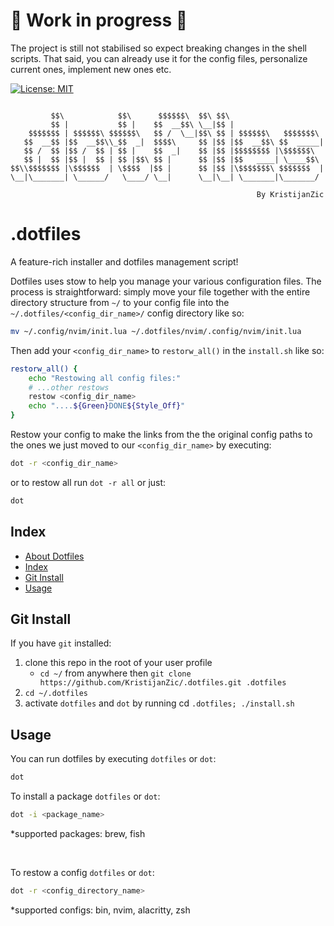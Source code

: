 # :construction: Work in progress :construction:

The project is still not stabilised so expect breaking changes in the shell scripts. That said, you can already use it for the config files, personalize current ones, implement new ones etc.

[![License: MIT](https://img.shields.io/badge/License-MIT-yellow.svg)](https://opensource.org/licenses/MIT)

```text
                                                                      
         $$\            $$\      $$$$$$\  $$\ $$\                     
         $$ |           $$ |    $$  __$$\ \__|$$ |                    
    $$$$$$$ | $$$$$$\ $$$$$$\   $$ /  \__|$$\ $$ | $$$$$$\   $$$$$$$\ 
   $$  __$$ |$$  __$$\\_$$  _|  $$$$\     $$ |$$ |$$  __$$\ $$  _____|
   $$ /  $$ |$$ /  $$ | $$ |    $$  _|    $$ |$$ |$$$$$$$$ |\$$$$$$\  
   $$ |  $$ |$$ |  $$ | $$ |$$\ $$ |      $$ |$$ |$$   ____| \____$$\ 
$$\\$$$$$$$ |\$$$$$$  | \$$$$  |$$ |      $$ |$$ |\$$$$$$$\ $$$$$$$  |
\__|\_______| \______/   \____/ \__|      \__|\__| \_______|\_______/ 
                                                                      
                                                       By KristijanZic
```

# .dotfiles

<a id="about"></a>

A feature-rich installer and dotfiles management script!

Dotfiles uses stow to help you manage your various configuration files.
The process is straightforward: simply move your file together with the entire directory structure from `~/` to your config file into the `~/.dotfiles/<config_dir_name>/` config directory like so:

```sh
mv ~/.config/nvim/init.lua ~/.dotfiles/nvim/.config/nvim/init.lua
```

Then add your `<config_dir_name>` to `restorw_all()` in the `install.sh` like so:

```sh
restorw_all() {
    echo "Restowing all config files:"
    # ...other restows 
    restow <config_dir_name>
    echo "....${Green}DONE${Style_Off}"
}
```

Restow your config to make the links from the the original config paths to the ones we just moved to our `<config_dir_name>` by executing:

```sh
dot -r <config_dir_name>
```

or to restow all run `dot -r all` or just:

```sh
dot
```

## Index

- [About Dotfiles](#about)
- [Index](#index)
- [Git Install](#install)
- [Usage](#usage)

## Git Install

<a id="install"></a>

If you have `git` installed:

1. clone this repo in the root of your user profile
    - `cd ~/` from anywhere then `git clone https://github.com/KristijanZic/.dotfiles.git .dotfiles`
1. `cd ~/.dotfiles`
1. activate `dotfiles` and `dot` by running cd `.dotfiles; ./install.sh`

## Usage

You can run dotfiles by executing `dotfiles` or `dot`:

```sh
dot
```

To install a package `dotfiles` or `dot`:

```sh
dot -i <package_name>
```

*supported packages: brew, fish

</br>

To restow a config `dotfiles` or `dot`:

```sh
dot -r <config_directory_name>
```

*supported configs: bin, nvim, alacritty, zsh
